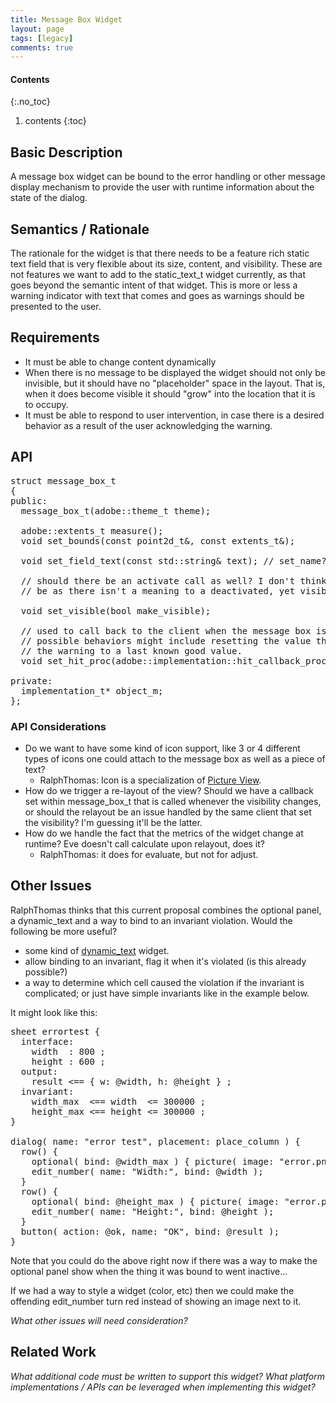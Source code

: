 ```yaml
---
title: Message Box Widget
layout: page
tags: [legacy]
comments: true
---
```

#### Contents
{:.no_toc}
1. contents
{:toc}

## Basic Description

A message box widget can be bound to the error handling or other message display mechanism to provide the user with runtime information about the state of the dialog.

## Semantics / Rationale

The rationale for the widget is that there needs to be a feature rich static text field that is very flexible about its size, content, and visibility. These are not features we want to add to the static_text_t widget currently, as that goes beyond the semantic intent of that widget. This is more or less a warning indicator with text that comes and goes as warnings should be presented to the user.

## Requirements

* It must be able to change content dynamically
* When there is no message to be displayed the widget should not only be invisible, but it should have no "placeholder" space in the layout. That is, when it does become visible it should "grow" into the location that it is to occupy.
* It must be able to respond to user intervention, in case there is a desired behavior as a result of the user acknowledging the warning.

## API

<pre>
struct message_box_t
{
public:
  message_box_t(adobe::theme_t theme);

  adobe::extents_t measure();
  void set_bounds(const point2d_t&, const extents_t&);

  void set_field_text(const std::string& text); // set_name?

  // should there be an activate call as well? I don't think there should
  // be as there isn't a meaning to a deactivated, yet visible, message box

  void set_visible(bool make_visible);

  // used to call back to the client when the message box is clicked on
  // possible behaviors might include resetting the value that triggered
  // the warning to a last known good value.
  void set_hit_proc(adobe::implementation::hit_callback_proc_t proc);

private:
  implementation_t* object_m;
};
</pre>

### API Considerations

* Do we want to have some kind of icon support, like 3 or 4 different types of icons one could attach to the message box as well as a piece of text?
  * RalphThomas: Icon is a specialization of [Picture View](picture-view).
* How do we trigger a re-layout of the view? Should we have a callback set within message_box_t that is called whenever the visibility changes, or should the relayout be an issue handled by the same client that set the visibility? I'm guessing it'll be the latter.
* How do we handle the fact that the metrics of the widget change at runtime? Eve doesn't call calculate upon relayout, does it?
  * RalphThomas: it does for evaluate, but not for adjust.

## Other Issues

RalphThomas thinks that this current proposal combines the optional panel, a dynamic_text and a way to bind to an invariant violation. Would the following be more useful?

* some kind of [dynamic_text](https://web.archive.org/web/20100929073310/http://www.missioncode.org/) widget.
* allow binding to an invariant, flag it when it's violated (is this already possible?)
* a way to determine which cell caused the violation if the invariant is complicated; or just have simple invariants like in the example below.

It might look like this:
<pre>
sheet errortest {
  interface:
    width  : 800 ;
    height : 600 ;
  output:
    result <== { w: @width, h: @height } ;
  invariant:
    width_max  <== width  <= 300000 ;
    height_max <== height <= 300000 ;
}

dialog( name: "error test", placement: place_column ) {
  row() {
    optional( bind: @width_max ) { picture( image: "error.png" ); }
    edit_number( name: "Width:", bind: @width );
  }
  row() {
    optional( bind: @height_max ) { picture( image: "error.png" ); }
    edit_number( name: "Height:", bind: @height );
  }
  button( action: @ok, name: "OK", bind: @result );
}
</pre>

Note that you could do the above right now if there was a way to make the optional panel show when the thing it was bound to went inactive...

If we had a way to style a widget (color, etc) then we could make the offending edit_number turn red instead of showing an image next to it.

_What other issues will need consideration?_

## Related Work

_What additional code must be written to support this widget? What platform implementations / APIs can be leveraged when implementing this widget?_
